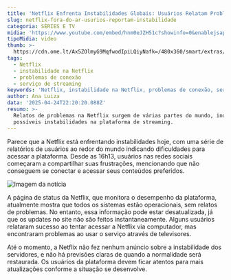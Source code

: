 ```yaml
---
title: 'Netflix Enfrenta Instabilidades Globais: Usuários Relatam Problemas de Conexão'
slug: netflix-fora-do-ar-usurios-reportam-instabilidade
categoria: SÉRIES E TV
midia: 'https://www.youtube.com/embed/hnm0eJZH51c?showinfo=0&enablejsapi=1'
tipoMidia: video
thumb: >-
  https://cdn.ome.lt/Ax5ZOlmyG9MqfwodIpiLQiyNafk=/480x360/smart/extras/conteudos/Design_sem_nome_-_2025-04-24T185717.233.png
tags:
  - Netflix
  - instabilidade na Netflix
  - problemas de conexão
  - serviço de streaming
keywords: 'Netflix, instabilidade na Netflix, problemas de conexão, serviço de streaming'
author: Ana Luiza
data: '2025-04-24T22:20:20.088Z'
resumo: >-
  Relatos de problemas na Netflix surgem de várias partes do mundo, indicando
  possíveis instabilidades na plataforma de streaming.
---
```


Parece que a Netflix está enfrentando instabilidades hoje, com uma série de relatórios de usuários ao redor do mundo indicando dificuldades para acessar a plataforma. Desde as 16h13, usuários nas redes sociais começaram a compartilhar suas frustrações, mencionando que não conseguem se conectar e acessar seus conteúdos preferidos.

<blockquote class="twitter-tweet"><a href="https://twitter.com/user/status/1915514484967276977"></a></blockquote>

![Imagem da notícia](https://cdn.ome.lt/q4L_tHiawCXnGW3OSkH-dO76qgQ=/fit-in/837x500/smart/uploads/conteudo/fotos/Screenshot_2025-04-24_185524.png)

<blockquote class="twitter-tweet"><a href="https://twitter.com/user/status/1915514659169350089"></a></blockquote>

A página de status da Netflix, que monitora o desempenho da plataforma, atualmente mostra que todos os sistemas estão operacionais, sem relatos de problemas. No entanto, essa informação pode estar desatualizada, já que os updates no site não são feitos instantaneamente. Alguns usuários relataram sucesso ao tentar acessar a Netflix via computador, mas encontraram problemas ao usar o serviço através de televisores.

<blockquote class="twitter-tweet"><a href="https://twitter.com/user/status/1915515985366237588"></a></blockquote>

Até o momento, a Netflix não fez nenhum anúncio sobre a instabilidade dos servidores, e não há previsões claras de quando a normalidade será restaurada. Os usuários da plataforma devem ficar atentos para mais atualizações conforme a situação se desenvolve.

<blockquote class="twitter-tweet"><a href="https://twitter.com/user/status/1915506657439646017"></a></blockquote>
